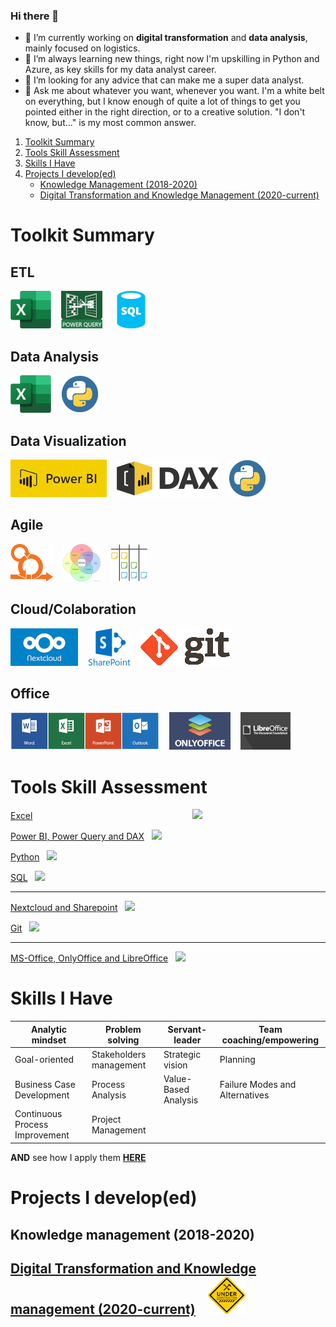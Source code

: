 ### Hi there 👋

- 🔭 I’m currently working on **digital transformation** and **data analysis**, mainly focused on logistics.
- 🌱 I’m always learning new things, right now I'm upskilling in Python and Azure, as key skills for my data analyst career.
- 🤔 I’m looking for any advice that can make me a super data analyst.
- 💬 Ask me about whatever you want, whenever you want. I'm a white belt on everything, but I know enough of quite a lot of things to get you pointed either in the right direction, or to a creative solution. "I don't know, but..." is my most common answer.

1. [Toolkit Summary](#Toolkit-summary)  
2. [Tools Skill Assessment](#Tools-skill-assessment)
3. [Skills I Have](#Skills-I-Have)
4. [Projects I develop(ed)](#Projects-I-developed)
    * [Knowledge Management (2018-2020)](#Knowledge-management-2018-2020)
    * [Digital Transformation and Knowledge Management (2020-current)](#Digital-Transformation-and-Knowledge-management-2020-current-)



# Toolkit Summary
## ETL
[![Excel](https://github.com/jaume-rsl/jaume-rsl/blob/cd225e88305ab5799c74e3956fd00e20ab96582d/images/Excel.png)](https://github.com/jaume-rsl/Portfolio/blob/main/Excel/README.md)&nbsp;&nbsp;&nbsp;
[![Power query](https://github.com/jaume-rsl/jaume-rsl/blob/a0478bc74eec36c529490f50f97d6d1b87e5a871/images/power-query.jpg)](https://github.com/jaume-rsl/Portfolio/blob/63220bf625d3fce3f0baca81f30e6fa6bea199ae/Power%20BI/18%20-%20Dataset%20Health.jpg)&nbsp;&nbsp;&nbsp;
[![SQL](https://github.com/jaume-rsl/jaume-rsl/blob/195dfb218b4c2f6c78727cd9cdad1494ab419695/images/sql.png)](https://github.com/jaume-rsl/SQL/blob/main/README.md)&nbsp;&nbsp;&nbsp;

## Data Analysis
[![Excel](https://github.com/jaume-rsl/jaume-rsl/blob/cd225e88305ab5799c74e3956fd00e20ab96582d/images/Excel.png)](https://github.com/jaume-rsl/Portfolio/blob/main/Excel/README.md)&nbsp;&nbsp;&nbsp;
[![Python](https://github.com/jaume-rsl/jaume-rsl/blob/b40693488e368739332a4eca5656bdb717910a0b/images/python.png)](https://www.kaggle.com/jaumerossello/code?scroll=true)&nbsp;&nbsp;&nbsp;

## Data Visualization
[![Power BI](https://github.com/jaume-rsl/jaume-rsl/blob/2435fc51dd61ce5751d2701a33b4641ce2986fd0/images/power-bi.png)](https://github.com/jaume-rsl/Portfolio/blob/main/Power%20BI/README.md)&nbsp;&nbsp;&nbsp;
[![DAX](https://github.com/jaume-rsl/jaume-rsl/blob/a166d8da498093d8b8791f7f353f04b5333b3cfc/images/DAX.png)](https://github.com/jaume-rsl/Portfolio/blob/main/Power%20BI/README.md#dax-snippets)&nbsp;&nbsp;&nbsp;
[![Python](https://github.com/jaume-rsl/jaume-rsl/blob/b40693488e368739332a4eca5656bdb717910a0b/images/python.png)](https://www.kaggle.com/jaumerossello/code?scroll=true)&nbsp;&nbsp;&nbsp;

## Agile
[![Scrum](https://github.com/jaume-rsl/jaume-rsl/blob/806e18710358d89dcf4ff6bf2a1c62eb6855ce30/images/sprint.png)](https://github.com/jaume-rsl/Portfolio/blob/main/Projects/Digital%20Transformation/README.md#project-governance)&nbsp;&nbsp;&nbsp;
[![Ikigai](https://github.com/jaume-rsl/jaume-rsl/blob/806e18710358d89dcf4ff6bf2a1c62eb6855ce30/images/ikigai.png)](https://github.com/jaume-rsl/Portfolio/blob/main/Projects/Digital%20Transformation/README.md#project-governance)&nbsp;&nbsp;&nbsp;
[![Kanban](https://github.com/jaume-rsl/jaume-rsl/blob/806e18710358d89dcf4ff6bf2a1c62eb6855ce30/images/kanban.png)](https://github.com/jaume-rsl/Portfolio/blob/main/Projects/Digital%20Transformation/README.md#project-governance)&nbsp;&nbsp;&nbsp;

## Cloud/Colaboration
[![NextCloud](https://github.com/jaume-rsl/jaume-rsl/blob/44c2eea04c21b84e16fbf7832dc69b3005277ce5/images/nextcloud.png)](https://try.nextcloud.com/)&nbsp;&nbsp;&nbsp;
![Sharepoint](https://github.com/jaume-rsl/jaume-rsl/blob/e258c9f71d51defe664f8891b7d58c9e400c1229/images/sharepoint.png)&nbsp;&nbsp;&nbsp;
![Git](https://github.com/jaume-rsl/jaume-rsl/blob/cad2117ad6da26a62b773635defbc2b6d3f79a39/images/git.png)&nbsp;&nbsp;&nbsp;

## Office
![MS-Office](https://github.com/jaume-rsl/jaume-rsl/blob/3416e9a051eb286025baf3094c6435cf5e1321a8/images/MS-office.jpg)&nbsp;&nbsp;&nbsp;
![OnlyOffice](https://github.com/jaume-rsl/jaume-rsl/blob/3416e9a051eb286025baf3094c6435cf5e1321a8/images/OnlyOffice.png)&nbsp;&nbsp;&nbsp;
![LibreOffice](https://github.com/jaume-rsl/jaume-rsl/blob/3416e9a051eb286025baf3094c6435cf5e1321a8/images/LibreOffice.png)&nbsp;&nbsp;&nbsp;


# Tools Skill Assessment  

[Excel](https://github.com/jaume-rsl/Portfolio/tree/main/Excel)&nbsp;&nbsp;&nbsp;&nbsp;&nbsp;&nbsp;&nbsp;&nbsp;&nbsp;&nbsp;&nbsp;&nbsp;&nbsp;&nbsp;&nbsp;&nbsp;&nbsp;&nbsp;&nbsp;&nbsp;&nbsp;&nbsp;&nbsp;&nbsp;&nbsp;&nbsp;&nbsp;&nbsp;&nbsp;&nbsp;&nbsp;&nbsp;&nbsp;&nbsp;&nbsp;&nbsp;&nbsp;&nbsp;&nbsp;&nbsp;&nbsp;&nbsp;&nbsp;&nbsp;&nbsp;&nbsp;&nbsp;&nbsp;&nbsp;&nbsp;&nbsp;&nbsp;&nbsp;&nbsp;&nbsp;&nbsp;&nbsp;&nbsp;&nbsp;&nbsp;&nbsp;&nbsp;&nbsp;&nbsp; ![](https://img.shields.io/badge/assessed__level-Fully%20Skilled-success?style=plastic&logo=microsoftexcel)  

[Power BI, Power Query and DAX](https://github.com/jaume-rsl/Portfolio/tree/main/Power%20BI)&nbsp;&nbsp; ![](https://img.shields.io/badge/assessed__level-Quite%20Good!-green?style=plastic&logo=powerbi)  

[Python](https://www.kaggle.com/jaumerossello/code)&nbsp;&nbsp; ![](https://img.shields.io/badge/assessed__level-Working%20on%20it-yellow?style=plastic&logo=python)  

[SQL](https://github.com/jaume-rsl/SQL/blob/main/README.md)&nbsp;&nbsp; ![](https://img.shields.io/badge/assessed__level-Quite%20Good!-green?style=plastic&logo=mysql) 

---  

[Nextcloud and Sharepoint]()&nbsp;&nbsp; ![](https://img.shields.io/badge/assessed__level-Quite%20Good!-green?style=plastic&logo=nextcloud)  

[Git](https://github.com/jaume-rsl?tab=repositories)&nbsp;&nbsp; ![](https://img.shields.io/badge/assessed__level-Working%20on%20it-yellow?style=plastic&logo=git)  

---

[MS-Office, OnlyOffice and LibreOffice](https://github.com/jaume-rsl/Portfolio/tree/main/Excel)&nbsp;&nbsp; ![](https://img.shields.io/badge/assessed__level-Fully%20Skilled-success?style=plastic&logo=microsoftoffice)  

# Skills I Have

| Analytic mindset | Problem solving | Servant-leader | Team coaching/empowering |
| --- | --- | --- | --- |
| Goal-oriented | Stakeholders management | Strategic vision | Planning |
| Business Case Development | Process Analysis | Value-Based Analysis | Failure Modes and Alternatives |
| Continuous Process Improvement | Project Management |||

**AND** see how I apply them [**HERE**](https://github.com/jaume-rsl/Portfolio/blob/65cae8fd10e2ee9e5c002a876729e3be74fc41ee/Skills/README.md)  


# Projects I develop(ed)
## Knowledge management (2018-2020)
## [Digital Transformation and Knowledge management (2020-current)](https://github.com/jaume-rsl/Portfolio/blob/41b343b85303f757640999c2ff7e2e995da83a42/Projects/Digital%20Transformation/README.md)&nbsp;&nbsp;&nbsp; ![under_construction](https://github.com/jaume-rsl/jaume-rsl/blob/d2fe9e9e4d973e7dbbc99aa49dacb8dc324e8039/images/under_construction.png)

<!--
# Index
# Toolkit summary                     -- DONE
# How I use my toolkit
## Data
### Power BI
### Python
### Excel
## Business process improvement
### Scrum/Kanban
### Bizagi
# Skills I have                       -- DONE (https://pm-training.net/agile-project-manager-skills/) 
## Analytic mindset
## Problem solving
## Servant-leader
## Goal-oriented
## Stakeholders management
## Strategic vision
## Team coaching/empowering
## Planning
## Business Case Development
## Continuous Process Improvement/ Process Analysis
## Value-Based Analysis
## Failure Modes and Alternatives
## Project Management
# Projects I develop(ed)
## Knowledge management (2018-2020)
## Digital Transformation and Knowledge management (2020-current)
### Digital strategy
### Project Governance
### Digital processess
### Digital Training/Coaching
### Knowledge Management
### Digital reporting
### 
-->
